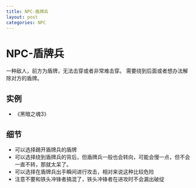 ```yaml
---
title: NPC-盾牌兵
layout: post
categories: NPC
---
```


# NPC-盾牌兵
一种敌人，前方为盾牌，无法击穿或者非常难击穿。
需要绕到后面或者想办法解除对方的盾牌。

## 实例
- 《黑暗之魂3》

## 细节
- 可以选择踢开盾牌兵的盾牌
- 可以选择绕到盾牌兵的背后，但盾牌兵一般也会转向，可能会慢一点，但不会一直不转，那就太呆了。
- 可以选择在盾牌兵出手瞬间进行攻击，相对来说这种比较危险
- 注意不要和铁头冲锋者搞混了，铁头冲锋者在进攻时不会漏出破绽